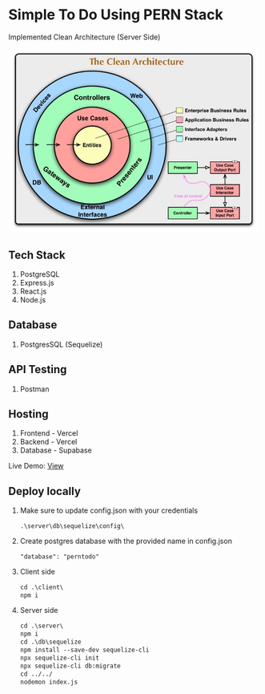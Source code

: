 # Simple To Do Using PERN Stack

Implemented Clean Architecture (Server Side)

<img src="./src/TheCleanArchitecture.jpg" alt="The Clean Architecture" width="500"/>

## Tech Stack
1. PostgreSQL
2. Express.js
3. React.js
4. Node.js

## Database
1. PostgresSQL (Sequelize)

## API Testing
1. Postman

## Hosting
1. Frontend - Vercel
2. Backend - Vercel
3. Database - Supabase

Live Demo: [View](https://pern-todo-app-client-kt8xcb4qz-thakshakas-projects.vercel.app/)

## Deploy locally

1. Make sure to update config.json with your credentials
   ```
   .\server\db\sequelize\config\
   ```
   
2. Create postgres database with the provided name in config.json
   ```
   "database": "perntodo"
   ```

4. Client side
   ```
   cd .\client\
   npm i
   ```

3. Server side
   ```
   cd .\server\
   npm i
   cd .\db\sequelize
   npm install --save-dev sequelize-cli
   npx sequelize-cli init
   npx sequelize-cli db:migrate
   cd ../../
   nodemon index.js
   ```

